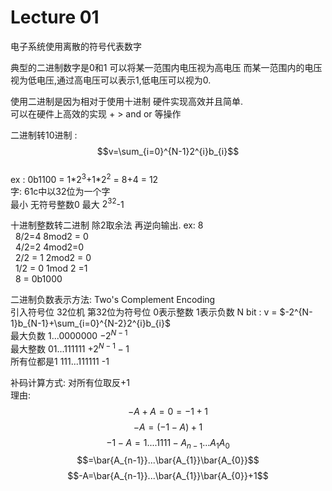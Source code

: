 # Lecture 01

 电子系统使用离散的符号代表数字

典型的二进制数字是0和1 可以将某一范围内电压视为高电压 而某一范围内的电压视为低电压,通过高电压可以表示1,低电压可以视为0.  

使用二进制是因为相对于使用十进制 硬件实现高效并且简单.  
可以在硬件上高效的实现 + > and or 等操作  

二进制转10进制 :   $$v=\sum_{i=0}^{N-1}2^{i}b_{i}$$  
ex : 0b1100 = 1*$2^{3}$+1*$2^{2}$ = 8+4 = 12  
字: 61c中以32位为一个字  
最小 无符号整数0 最大 $2^{32}$-1

十进制整数转二进制 除2取余法 再逆向输出.
ex: 8  
&nbsp;  8/2=4  8mod2 = 0  
&nbsp;  4/2=2 4mod2=0  
&nbsp; 2/2 = 1 2mod2 = 0  
&nbsp;    1/2 = 0 1mod 2 =1  
&nbsp;  8 = 0b1000  

二进制负数表示方法: Two's Complement Encoding  
引入符号位 32位机 第32位为符号位 0表示整数 1表示负数
N bit : v = $-2^{N-1}b_{N-1}+\sum_{i=0}^{N-2}2^{i}b_{i}$  
最大负数 1...0000000   $-2^{N-1}$  
最大整数 01...111111   $+2^{N-1}-1$  
所有位都是1 111...111111 -1  

补码计算方式: 对所有位取反+1  
理由:  
$$-A+A = 0 = -1 + 1$$
$$-A = (-1 - A) +1$$
$$-1-A =1....1111-A_{n-1}...A_{1}A_{0}$$$$=\bar{A_{n-1}}...\bar{A_{1}}\bar{A_{0}}$$
$$-A=\bar{A_{n-1}}...\bar{A_{1}}\bar{A_{0}}+1$$